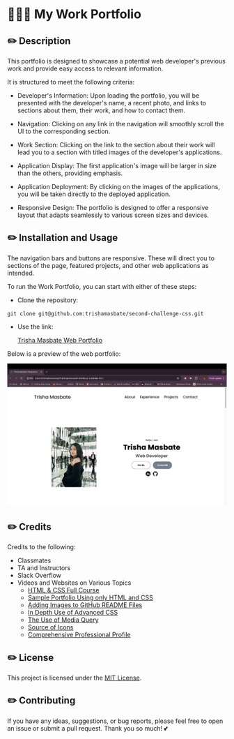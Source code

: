 # 👩🏻‍💼 My Work Portfolio

## ✏️ Description

This portfolio is designed to showcase a potential web developer's previous work and provide easy access to relevant information.

It is structured to meet the following criteria:

- Developer's Information: Upon loading the portfolio, you will be presented with the developer's name, a recent photo, and links to sections about them, their work, and how to contact them.
  
- Navigation: Clicking on any link in the navigation will smoothly scroll the UI to the corresponding section.
  
- Work Section: Clicking on the link to the section about their work will lead you to a section with titled images of the developer's applications.
  
- Application Display: The first application's image will be larger in size than the others, providing emphasis.
  
- Application Deployment: By clicking on the images of the applications, you will be taken directly to the deployed application.
  
- Responsive Design: The portfolio is designed to offer a responsive layout that adapts seamlessly to various screen sizes and devices.


## ✏️ Installation and Usage

The navigation bars and buttons are responsive. These will direct you to sections of the page, featured projects, and other web applications as intended.

To run the Work Portfolio, you can start with either of these steps:

* Clone the repository:
```
git clone git@github.com:trishamasbate/second-challenge-css.git
```

* Use the link:
  
  [Trisha Masbate Web Portfolio](https://trishamasbate.github.io/second-challenge-css/)

Below is a preview of the web portfolio:

![webpage-screenshot](./assets/images/webpage-screenshot.png)


## ✏️ Credits

Credits to the following:

- Classmates
- TA and Instructors
- Slack Overflow
- Videos and Websites on Various Topics
  - [HTML & CSS Full Course](https://youtu.be/G3e-cpL7ofc?si=12bwDwgdpohK3NCh)
  - [Sample Portfolio Using only HTML and CSS](https://youtu.be/lgeoAUvoRJU?si=P0rQeqr_GEUlby08)
  - [Adding Images to GitHub README Files](https://youtu.be/Ljj1wGFJqPY?si=Q5DNDI0As-KIuGFV)
  - [In Depth Use of Advanced CSS](https://youtu.be/ldwlOzRvYOU?si=Xg0nKgwg7RCUyfKM)
  - [The Use of Media Query](https://youtu.be/KFJbIyqgGt0?si=weU8-aVaMyvkffUT)
  - [Source of Icons](https://www.flaticon.com/icons)
  - [Comprehensive Professional Profile](https://www.linkedin.com/in/trisha-kaye-masbate-845075203/)


## ✏️ License

This project is licensed under the [MIT License](https://opensource.org/licenses/MIT).


## ✏️ Contributing

If you have any ideas, suggestions, or bug reports, please feel free to open an issue or submit a pull request. Thank you so much! 💕